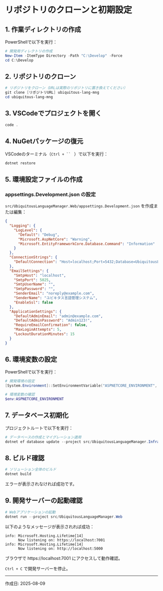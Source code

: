 # リポジトリのクローンと初期設定

## 1. 作業ディレクトリの作成

PowerShellで以下を実行：

```powershell
# 開発用ディレクトリの作成
New-Item -ItemType Directory -Path "C:\Develop" -Force
cd C:\Develop
```

## 2. リポジトリのクローン

```powershell
# リポジトリをクローン（URLは実際のリポジトリに置き換えてください）
git clone [リポジトリURL] ubiquitous-lang-mng
cd ubiquitous-lang-mng
```

## 3. VSCodeでプロジェクトを開く

```powershell
code .
```

## 4. NuGetパッケージの復元

VSCodeのターミナル（`Ctrl + `` ` ）で以下を実行：

```powershell
dotnet restore
```

## 5. 環境設定ファイルの作成

### appsettings.Development.json の設定

`src/UbiquitousLanguageManager.Web/appsettings.Development.json` を作成または編集：

```json
{
  "Logging": {
    "LogLevel": {
      "Default": "Debug",
      "Microsoft.AspNetCore": "Warning",
      "Microsoft.EntityFrameworkCore.Database.Command": "Information"
    }
  },
  "ConnectionStrings": {
    "DefaultConnection": "Host=localhost;Port=5432;Database=UbiquitousLanguageDB;Username=postgres;Password=postgres"
  },
  "EmailSettings": {
    "SmtpHost": "localhost",
    "SmtpPort": 5025,
    "SmtpUserName": "",
    "SmtpPassword": "",
    "SenderEmail": "noreply@example.com",
    "SenderName": "ユビキタス言語管理システム",
    "EnableSsl": false
  },
  "ApplicationSettings": {
    "DefaultAdminEmail": "admin@example.com",
    "DefaultAdminPassword": "Admin123!",
    "RequireEmailConfirmation": false,
    "MaxLoginAttempts": 5,
    "LockoutDurationMinutes": 15
  }
}
```

## 6. 環境変数の設定

PowerShellで以下を実行：

```powershell
# 開発環境の設定
[System.Environment]::SetEnvironmentVariable("ASPNETCORE_ENVIRONMENT", "Development", "User")

# 環境変数の確認
$env:ASPNETCORE_ENVIRONMENT
```

## 7. データベース初期化

プロジェクトルートで以下を実行：

```powershell
# データベースの作成とマイグレーション適用
dotnet ef database update --project src/UbiquitousLanguageManager.Infrastructure --startup-project src/UbiquitousLanguageManager.Web
```

## 8. ビルド確認

```powershell
# ソリューション全体のビルド
dotnet build
```

エラーが表示されなければ成功です。

## 9. 開発サーバーの起動確認

```powershell
# Webアプリケーションの起動
dotnet run --project src/UbiquitousLanguageManager.Web
```

以下のようなメッセージが表示されれば成功：
```
info: Microsoft.Hosting.Lifetime[14]
      Now listening on: https://localhost:7001
info: Microsoft.Hosting.Lifetime[14]
      Now listening on: http://localhost:5000
```

ブラウザで https://localhost:7001 にアクセスして動作確認。

`Ctrl + C` で開発サーバーを停止。

---
作成日: 2025-08-09
